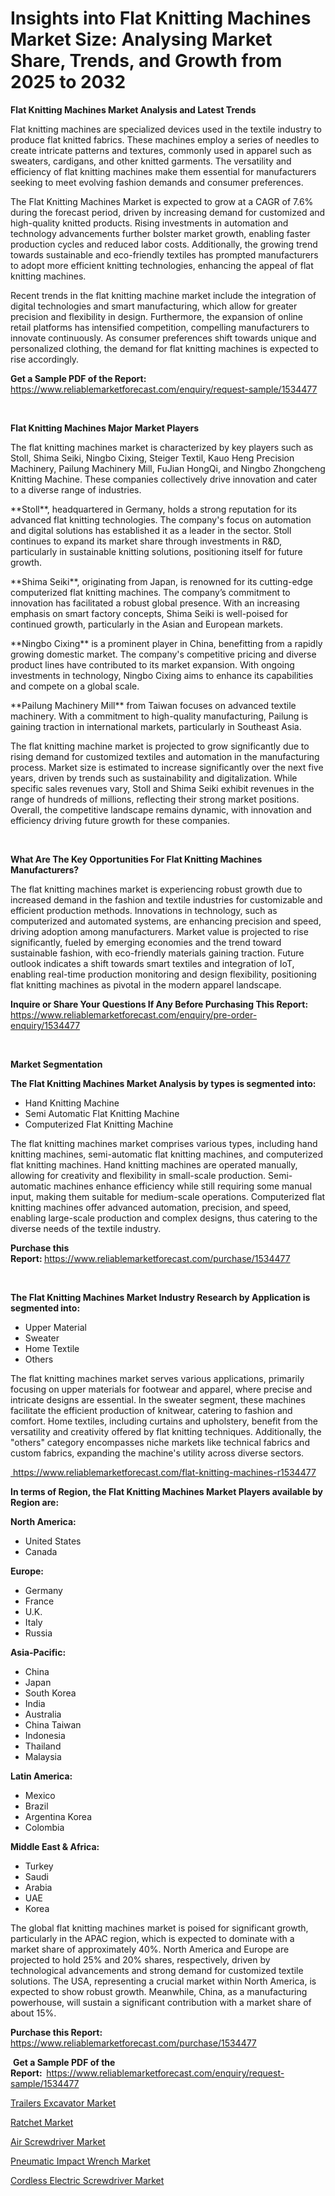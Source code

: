 <p><h1>Insights into Flat Knitting Machines Market Size: Analysing Market Share, Trends, and Growth from 2025 to 2032</h1></p><p><strong>Flat Knitting Machines Market Analysis and Latest Trends</strong></p>
<p><p>Flat knitting machines are specialized devices used in the textile industry to produce flat knitted fabrics. These machines employ a series of needles to create intricate patterns and textures, commonly used in apparel such as sweaters, cardigans, and other knitted garments. The versatility and efficiency of flat knitting machines make them essential for manufacturers seeking to meet evolving fashion demands and consumer preferences.</p><p>The Flat Knitting Machines Market is expected to grow at a CAGR of 7.6% during the forecast period, driven by increasing demand for customized and high-quality knitted products. Rising investments in automation and technology advancements further bolster market growth, enabling faster production cycles and reduced labor costs. Additionally, the growing trend towards sustainable and eco-friendly textiles has prompted manufacturers to adopt more efficient knitting technologies, enhancing the appeal of flat knitting machines.</p><p>Recent trends in the flat knitting machine market include the integration of digital technologies and smart manufacturing, which allow for greater precision and flexibility in design. Furthermore, the expansion of online retail platforms has intensified competition, compelling manufacturers to innovate continuously. As consumer preferences shift towards unique and personalized clothing, the demand for flat knitting machines is expected to rise accordingly.</p></p>
<p><strong>Get a Sample PDF of the Report:&nbsp;</strong> <a href="https://www.reliablemarketforecast.com/enquiry/request-sample/1534477?utm_campaign=1170&utm_medium=2&utm_source=Github&utm_content=ia&utm_term=08042025&utm_id=flat-knitting-machines">https://www.reliablemarketforecast.com/enquiry/request-sample/1534477</a></p>
<p>&nbsp;</p>
<p><strong>Flat Knitting Machines Major Market Players</strong></p>
<p><p>The flat knitting machines market is characterized by key players such as Stoll, Shima Seiki, Ningbo Cixing, Steiger Textil, Kauo Heng Precision Machinery, Pailung Machinery Mill, FuJian HongQi, and Ningbo Zhongcheng Knitting Machine. These companies collectively drive innovation and cater to a diverse range of industries.</p><p>**Stoll**, headquartered in Germany, holds a strong reputation for its advanced flat knitting technologies. The company's focus on automation and digital solutions has established it as a leader in the sector. Stoll continues to expand its market share through investments in R&D, particularly in sustainable knitting solutions, positioning itself for future growth.</p><p>**Shima Seiki**, originating from Japan, is renowned for its cutting-edge computerized flat knitting machines. The company’s commitment to innovation has facilitated a robust global presence. With an increasing emphasis on smart factory concepts, Shima Seiki is well-poised for continued growth, particularly in the Asian and European markets.</p><p>**Ningbo Cixing** is a prominent player in China, benefitting from a rapidly growing domestic market. The company's competitive pricing and diverse product lines have contributed to its market expansion. With ongoing investments in technology, Ningbo Cixing aims to enhance its capabilities and compete on a global scale.</p><p>**Pailung Machinery Mill** from Taiwan focuses on advanced textile machinery. With a commitment to high-quality manufacturing, Pailung is gaining traction in international markets, particularly in Southeast Asia.</p><p>The flat knitting machine market is projected to grow significantly due to rising demand for customized textiles and automation in the manufacturing process. Market size is estimated to increase significantly over the next five years, driven by trends such as sustainability and digitalization. While specific sales revenues vary, Stoll and Shima Seiki exhibit revenues in the range of hundreds of millions, reflecting their strong market positions. Overall, the competitive landscape remains dynamic, with innovation and efficiency driving future growth for these companies.</p></p>
<p>&nbsp;</p>
<p><strong>What Are The Key Opportunities For Flat Knitting Machines Manufacturers?</strong></p>
<p><p>The flat knitting machines market is experiencing robust growth due to increased demand in the fashion and textile industries for customizable and efficient production methods. Innovations in technology, such as computerized and automated systems, are enhancing precision and speed, driving adoption among manufacturers. Market value is projected to rise significantly, fueled by emerging economies and the trend toward sustainable fashion, with eco-friendly materials gaining traction. Future outlook indicates a shift towards smart textiles and integration of IoT, enabling real-time production monitoring and design flexibility, positioning flat knitting machines as pivotal in the modern apparel landscape.</p></p>
<p><strong>Inquire or Share Your Questions If Any Before Purchasing This Report:</strong> <a href="https://www.reliablemarketforecast.com/enquiry/pre-order-enquiry/1534477?utm_campaign=1170&utm_medium=2&utm_source=Github&utm_content=ia&utm_term=08042025&utm_id=flat-knitting-machines">https://www.reliablemarketforecast.com/enquiry/pre-order-enquiry/1534477</a></p>
<p>&nbsp;</p>
<p><strong>Market Segmentation</strong></p>
<p><strong>The Flat Knitting Machines Market Analysis by types is segmented into:</strong></p>
<p><ul><li>Hand Knitting Machine</li><li>Semi Automatic Flat Knitting Machine</li><li>Computerized Flat Knitting Machine</li></ul></p>
<p><p>The flat knitting machines market comprises various types, including hand knitting machines, semi-automatic flat knitting machines, and computerized flat knitting machines. Hand knitting machines are operated manually, allowing for creativity and flexibility in small-scale production. Semi-automatic machines enhance efficiency while still requiring some manual input, making them suitable for medium-scale operations. Computerized flat knitting machines offer advanced automation, precision, and speed, enabling large-scale production and complex designs, thus catering to the diverse needs of the textile industry.</p></p>
<p><strong>Purchase this Report:&nbsp;</strong><a href="https://www.reliablemarketforecast.com/purchase/1534477?utm_campaign=1170&utm_medium=2&utm_source=Github&utm_content=ia&utm_term=08042025&utm_id=flat-knitting-machines">https://www.reliablemarketforecast.com/purchase/1534477</a></p>
<p>&nbsp;</p>
<p><strong>The Flat Knitting Machines Market Industry Research by Application is segmented into:</strong></p>
<p><ul><li>Upper Material</li><li>Sweater</li><li>Home Textile</li><li>Others</li></ul></p>
<p><p>The flat knitting machines market serves various applications, primarily focusing on upper materials for footwear and apparel, where precise and intricate designs are essential. In the sweater segment, these machines facilitate the efficient production of knitwear, catering to fashion and comfort. Home textiles, including curtains and upholstery, benefit from the versatility and creativity offered by flat knitting techniques. Additionally, the "others" category encompasses niche markets like technical fabrics and custom fabrics, expanding the machine's utility across diverse sectors.</p></p>
<p><a href="https://www.reliablemarketforecast.com/flat-knitting-machines-r1534477?utm_campaign=1170&utm_medium=2&utm_source=Github&utm_content=ia&utm_term=08042025&utm_id=flat-knitting-machines">&nbsp;https://www.reliablemarketforecast.com/flat-knitting-machines-r1534477</a></p>
<p><strong>In terms of Region, the Flat Knitting Machines Market Players available by Region are:</strong></p>
<p>
    <p> <strong> North America: </strong>
        <ul>
            <li>United States</li>
            <li>Canada</li>
        </ul>
        </p> 
    <p> <strong> Europe: </strong>
        <ul>
            <li>Germany</li>
            <li>France</li>
            <li>U.K.</li>
            <li>Italy</li>
            <li>Russia</li>
        </ul>
        </p> 
    <p> <strong> Asia-Pacific: </strong>
        <ul>
            <li>China</li>
            <li>Japan</li>
            <li>South Korea</li>
            <li>India</li>
            <li>Australia</li>
            <li>China Taiwan</li>
            <li>Indonesia</li>
            <li>Thailand</li>
            <li>Malaysia</li>
        </ul>
        </p> 
    <p> <strong> Latin America: </strong>
        <ul>
            <li>Mexico</li>
            <li>Brazil</li>
            <li>Argentina Korea</li>
            <li>Colombia</li>
        </ul>
        </p> 
    <p> <strong> Middle East & Africa: </strong>
        <ul>
            <li>Turkey</li>
            <li>Saudi</li>
            <li>Arabia</li>
            <li>UAE</li>
            <li>Korea</li>
        </ul>
    </p>
    </p>
<p><p>The global flat knitting machines market is poised for significant growth, particularly in the APAC region, which is expected to dominate with a market share of approximately 40%. North America and Europe are projected to hold 25% and 20% shares, respectively, driven by technological advancements and strong demand for customized textile solutions. The USA, representing a crucial market within North America, is expected to show robust growth. Meanwhile, China, as a manufacturing powerhouse, will sustain a significant contribution with a market share of about 15%.</p></p>
<p><strong>Purchase this Report: </strong><a href="https://www.reliablemarketforecast.com/purchase/1534477?utm_campaign=1170&utm_medium=2&utm_source=Github&utm_content=ia&utm_term=08042025&utm_id=flat-knitting-machines">https://www.reliablemarketforecast.com/purchase/1534477</a></p>
<p>&nbsp;<strong>Get a Sample PDF of the Report:&nbsp;&nbsp;</strong><a href="https://www.reliablemarketforecast.com/enquiry/request-sample/1534477?utm_campaign=1170&utm_medium=2&utm_source=Github&utm_content=ia&utm_term=08042025&utm_id=flat-knitting-machines">https://www.reliablemarketforecast.com/enquiry/request-sample/1534477</a></p>
<p><strong></strong></p>
<p><p><a href="https://github.com/boudykodumi/Market-Research-Report-List-1/blob/main/trailers-excavator-market.md?utm_campaign=1170&utm_medium=2&utm_source=Github&utm_content=ia&utm_term=08042025&utm_id=flat-knitting-machines">Trailers Excavator Market</a></p><p><a href="https://github.com/ummulmzu/Market-Research-Report-List-1/blob/main/ratchet-market.md?utm_campaign=1170&utm_medium=2&utm_source=Github&utm_content=ia&utm_term=08042025&utm_id=flat-knitting-machines">Ratchet Market</a></p><p><a href="https://github.com/aiamekar/Market-Research-Report-List-1/blob/main/air-screwdriver-market.md?utm_campaign=1170&utm_medium=2&utm_source=Github&utm_content=ia&utm_term=08042025&utm_id=flat-knitting-machines">Air Screwdriver Market</a></p><p><a href="https://github.com/nwokechock6s/Market-Research-Report-List-1/blob/main/pneumatic-impact-wrench-market.md?utm_campaign=1170&utm_medium=2&utm_source=Github&utm_content=ia&utm_term=08042025&utm_id=flat-knitting-machines">Pneumatic Impact Wrench Market</a></p><p><a href="https://github.com/vsiljgestel/Market-Research-Report-List-1/blob/main/cordless-electric-screwdriver-market.md?utm_campaign=1170&utm_medium=2&utm_source=Github&utm_content=ia&utm_term=08042025&utm_id=flat-knitting-machines">Cordless Electric Screwdriver Market</a></p></p>